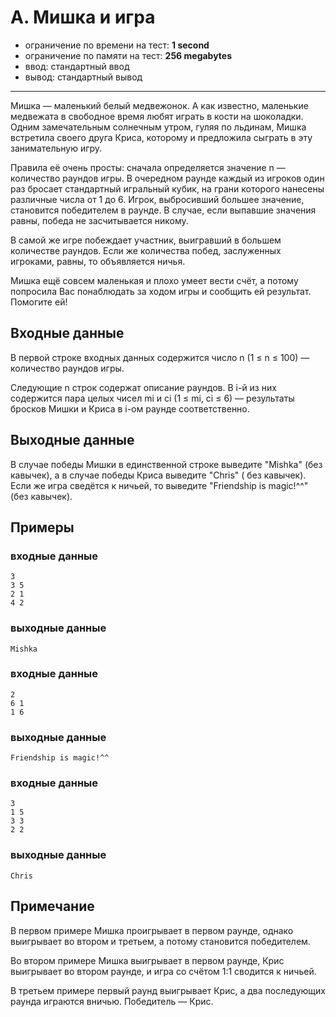 # A. Мишка и игра

- ограничение по времени на тест: **1 second**
- ограничение по памяти на тест: **256 megabytes**
- ввод: стандартный ввод
- вывод: стандартный вывод

---

Мишка — маленький белый медвежонок. А как известно, маленькие медвежата в свободное время любят играть в кости на
шоколадки. Одним замечательным солнечным утром, гуляя по льдинам, Мишка встретила своего друга Криса, которому и
предложила сыграть в эту занимательную игру.

Правила её очень просты: сначала определяется значение n — количество раундов игры. В очередном раунде каждый из игроков
один раз бросает стандартный игральный кубик, на грани которого нанесены различные числа от 1 до 6. Игрок, выбросивший
большее значение, становится победителем в раунде. В случае, если выпавшие значения равны, победа не засчитывается
никому.

В самой же игре побеждает участник, выигравший в большем количестве раундов. Если же количества побед, заслуженных
игроками, равны, то объявляется ничья.

Мишка ещё совсем маленькая и плохо умеет вести счёт, а потому попросила Вас понаблюдать за ходом игры и сообщить ей
результат. Помогите ей!

## Входные данные

В первой строке входных данных содержится число n (1 ≤ n ≤ 100) — количество раундов игры.

Следующие n строк содержат описание раундов. В i-й из них содержится пара целых чисел mi и ci (1 ≤ mi, ci ≤ 6) —
результаты бросков Мишки и Криса в i-ом раунде соответственно.

## Выходные данные

В случае победы Мишки в единственной строке выведите "Mishka" (без кавычек), а в случае победы Криса выведите "Chris" (
без кавычек). Если же игра сведётся к ничьей, то выведите "Friendship is magic!^^" (без кавычек).

## Примеры
### входные данные
```
3
3 5
2 1
4 2
```
### выходные данные
```
Mishka
```

### входные данные
```
2
6 1
1 6
```
### выходные данные
```
Friendship is magic!^^
```

### входные данные
```
3
1 5
3 3
2 2
```
### выходные данные
```
Chris
```

## Примечание

В первом примере Мишка проигрывает в первом раунде, однако выигрывает во втором и третьем, а потому становится
победителем.

Во втором примере Мишка выигрывает в первом раунде, Крис выигрывает во втором раунде, и игра со счётом 1:1 сводится к
ничьей.

В третьем примере первый раунд выигрывает Крис, а два последующих раунда играются вничью. Победитель — Крис.
